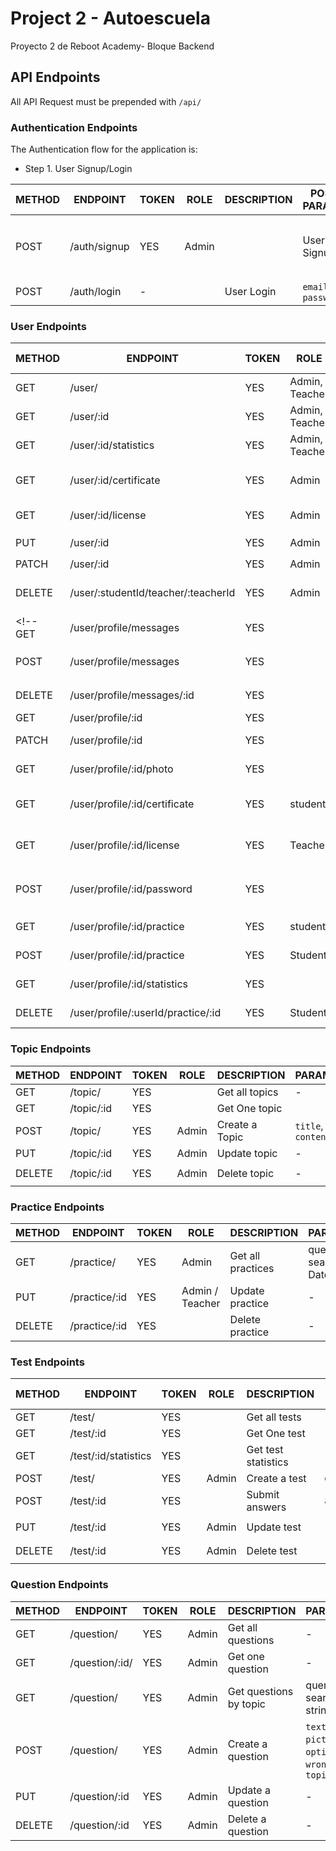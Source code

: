 # Project 2 - Autoescuela
Proyecto 2 de Reboot Academy- Bloque Backend

## API Endpoints

All API Request must be prepended with `/api/`


### Authentication Endpoints

The Authentication flow for the application is:

- Step 1. User Signup/Login

METHOD | ENDPOINT         | TOKEN | ROLE | DESCRIPTION              | POST PARAMS                                     | RETURNS
-------|------------------|-------|------|--------------------|-------------------------------------------------|--------------------
POST   | /auth/signup     | YES   | Admin| |User Signup              | `name`, `lastName`, `email`, `password`, `address`, `dni`, `expireDate`,`birthDate`, `phone`  | `token`
POST   | /auth/login      | -     | |User Login               | `email`, `password`                             | `token`

### User Endpoints
METHOD | ENDPOINT         | TOKEN | ROLE | DESCRIPTION              | POST PARAMS                                     | RETURNS
-------|------------------|-------|------|--------------------|-------------------------------------------------|--------------------
GET   | /user/     | YES     | Admin, Teacher |Get all users            | -  | `profile`
GET   | /user/:id     | YES     | Admin, Teacher | Get one user            | -  | `profile`
GET   | /user/:id/statistics     | YES     | Admin, Teacher | Get User Statistics            | -  | `max score`, `tries`
GET   | /user/:id/certificate    | YES     | Admin | Get User Medical Certificate            | -  | `static file`
GET   | /user/:id/license    | YES     | Admin | Get User Driver License            | -  | `static file`
PUT   | /user/:id     | YES     | Admin |Update user            | -  | `message`, `profile`
PATCH | /user/:id     | YES     | Admin |Delete user             | -  | `student deleted`
DELETE| /user/:studentId/teacher/:teacherId   | YES     | Admin |Assignt teacher to student           | -  | `Teacher X assigned to Y`
<!-- GET   | /user/profile/messages     | YES     | | Check Messages            | - | messages
POST   | /user/profile/messages     | YES    | | Send Message              | `text`, `toTeacher`  | Message sent to `toTeacher.email`
DELETE   | /user/profile/messages/:id     | YES    | | Delete Message              |`messageId`   | Message deleted -->
GET   | /user/profile/:id    | YES     | | Get My Profile            | - | `profile`
PATCH   | /user/profile/:id    | YES     | | Update My Profile            | - | `profile`
GET   | /user/profile/:id/photo    | YES     | | Get my Profile Picture           | - | `static file`
GET   | /user/profile/:id/certificate    | YES     |student| Get My Medical Certificate            | - | `static file`
GET   | /user/profile/:id/license    | YES     |Teacher| Get My Driving License           | - | `static file`
POST   | /user/profile/:id/password    | YES     | | Change my password            | `current password`, `new password` | `password changed`
GET   | /user/profile/:id/practice   | YES    | student| Get all my practices       |  | `practice`
POST   | /user/profile/:id/practice     | YES   | Student | Create a practice         | `startTime`, `date` | `practice created`
GET   | /user/profile/:id/statistics   | YES   |  | Get my statistics       |   | `statistics`
DELETE |  /user/profile/:userId/practice/:id     | YES   | Student | Delete own practice         |  | `practice deleted`

### Topic Endpoints
METHOD | ENDPOINT         | TOKEN | ROLE | DESCRIPTION              | PARAMS                                     | RETURNS
-------|------------------|-------|------|--------------------|-------------------------------------------------|--------------------
GET   | /topic/     | YES     | |Get all topics           | -  | `topics`
GET   | /topic/:id    | YES     | |Get One topic          |   | `topic`
POST   | /topic/     | YES     | Admin|Create a Topic         | `title`, `content`  | `topic`
PUT   | /topic/:id     | YES     | Admin |Update topic              | -  | `topic`
DELETE  | /topic/:id     | YES     | Admin |Delete topic              | -  | `Topic deleted`

### Practice Endpoints

METHOD | ENDPOINT         | TOKEN | ROLE | DESCRIPTION              | PARAMS                                     | RETURNS
-------|------------------|-------|------|--------------------|-------------------------------------------------|--------------------
GET   | /practice/    | YES   | Admin  | Get all practices         | query: search Date  | `practice`
PUT   | /practice/:id     | YES   | Admin / Teacher | Update practice              | -  | `practice updated`
DELETE   | /practice/:id     | YES     | | Delete practice              | -  | `practice deleted`


### Test Endpoints
METHOD | ENDPOINT         | TOKEN | ROLE| DESCRIPTION              | POST PARAMS                                     | RETURNS
-------|------------------|-------|-----|--------------------------|-------------------------------------------------|--------------------
GET   | /test/     | YES     | | Get all tests           | -  | `tests`
GET   | /test/:id     | YES     | | Get One test        | -  | `test`
GET   | /test/:id/statistics     | YES     | | Get test statistics       | -  | `test statistics`
POST   | /test/     | YES     | Admin |Create a test         | `questions`  | `test`
POST   | /test/:id     | YES     | | Submit answers        | `answers`  | `results`
PUT   | /test/:id     | YES     | Admin |Update test             | -  | `test updated`
DELETE  | /test/:id     | YES     | Admin |Delete test            | -  | `Test deleted`

### Question Endpoints
METHOD | ENDPOINT         | TOKEN |ROLE| DESCRIPTION              | PARAMS                                     | RETURNS
-------|------------------|-------|----|--------------------------|-------------------------------------------------|--------------------
GET   | /question/     | YES     | Admin | Get all questions           | -  | `questions`
GET   | /question/:id/     | YES     | Admin | Get one question           | -  | `question`
GET   | /question/      | YES | Admin | Get questions by topic      | query: search string  | `questions`
POST   | /question/     | YES     | Admin | Create a question        | `text`, `picture`, `options`, `wrong`, `topic` | `question`
PUT   | /question/:id     | YES     | Admin |Update a question            | -  | `question updated`
DELETE  | /question/:id     | YES     | Admin |Delete a question            | -  | `Question deleted`
